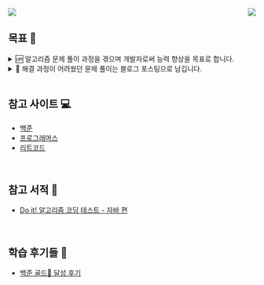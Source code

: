 <div align="center">
  <div style="display: flex; justify-content: space-between; width: 100%;">
    <a href="https://blog.jh8459.com/2024-12-22-PROJECT" target="_blank">
      <img src="https://raw.githubusercontent.com/JH8459/PROGRAMMERS-BADGE/master/static/result_mini.svg"/>
    </a>
    <a href="https://solved.ac/profile/wjd5588" target="_blank">
      <a href="https://solved.ac/wjd5588" target="_blank"><img src="http://mazassumnida.wtf/api/mini/generate_badge?boj=wjd5588"/></a>
    </a>
  </div>
</div>

## 목표 🎯

<details>
  <summary>🆙 알고리즘 문제 풀이 과정을 겪으며 개발자로써 능력 향상을 목표로 합니다.</summary>

  #### 
  - 알고리즘 해결 과정을 스스로 해결하는 능력을 길러 알고리즘 스킬 레벨 향상을 목표로 합니다.
  - 매일 매일 1일 1회 이상의 문제 풀이를 목표로 갖으며 개발자의 덕목인 꾸준한 학습 태도를 형성하는걸 목표로 합니다.
  - 해결 과정이 어렵거나 새롭게 학습한 내용이 있다면 기록으로 남기는 습관을 갖추는걸 목표로합니다.

  <br>
  <br>
  
</details>

<details>
  <summary>📝 해결 과정이 어려웠던 문제 풀이는 블로그 포스팅으로 남깁니다.</summary>

  #### 백준
  ---
  - <a href="https://blog.jh8459.com/2023-12-09-TIL/" target="_blank">백준 11659번 - 구간 합 구하기 4 (Java)</a>
  - <a href="https://blog.jh8459.com/2023-12-13-TIL/" target="_blank">백준 1874번 - 스택 수열 (Java)</a>
  - <a href="https://blog.jh8459.com/2023-12-26-TIL/" target="_blank">백준 2573번 - 빙산 (Java)</a>
  - <a href="https://blog.jh8459.com/2024-07-11-TIL/" target="_blank">백준 2204번 - 도비의 난독증 테스트 (Java)</a>
  <br>

  #### 프로그래머스
  ---
  - <a href="https://blog.jh8459.com/2024-12-09-TIL/" target="_blank">프로그래머스 - 그림확대 (JavaScript)</a>
  <br>
</details>

<br>

## 참고 사이트 💻

  - <a href="https://www.acmicpc.net/" target="_blank">백준</a>
  - <a href="https://programmers.co.kr/" target="_blank">프로그래머스</a>
  - <a href="https://leetcode.com/" target="_blank">리트코드</a>

  

<br>

## 참고 서적 📖

  - <a href="https://product.kyobobook.co.kr/detail/S000001818060" target="_blank">Do it! 알고리즘 코딩 테스트 - 자바 편</a>

<br>

## 학습 후기들 🤔

  - <a href="https://blog.jh8459.com/2023-12-30-RETROSPECT/" target="_blank">백준 골드🏅 달성 후기</a>

<br>



